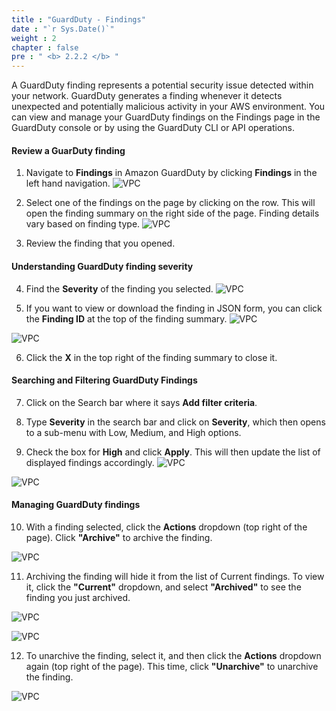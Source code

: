 ```yaml
---
title : "GuardDuty - Findings"
date : "`r Sys.Date()`"
weight : 2
chapter : false
pre : " <b> 2.2.2 </b> "
---
```


A GuardDuty finding represents a potential security issue detected within your network. GuardDuty generates a finding whenever it detects unexpected and potentially malicious activity in your AWS environment. You can view and manage your GuardDuty findings on the Findings page in the GuardDuty console or by using the GuardDuty CLI or API operations.

#### Review a GuarDuty finding
1. Navigate to **Findings** in Amazon GuardDuty by clicking **Findings** in the left hand navigation.
![VPC](/images/2-Introduction-to-threat-detection-and-response-services/2.2-Amazon-GuardDuty/2.2.2-GuardDuty-Findings/s1.png)

2. Select one of the findings on the page by clicking on the row. This will open the finding summary on the right side of the page. Finding details vary based on finding type.
![VPC](/images/2-Introduction-to-threat-detection-and-response-services/2.2-Amazon-GuardDuty/2.2.2-GuardDuty-Findings/s2.png)

3. Review the finding that you opened. 


#### Understanding GuardDuty finding severity

4. Find the **Severity** of the finding you selected.
![VPC](/images/2-Introduction-to-threat-detection-and-response-services/2.2-Amazon-GuardDuty/2.2.2-GuardDuty-Findings/s4.png)


5. If you want to view or download the finding in JSON form, you can click the **Finding ID** at the top of the finding summary.
![VPC](/images/2-Introduction-to-threat-detection-and-response-services/2.2-Amazon-GuardDuty/2.2.2-GuardDuty-Findings/s5a.png)

![VPC](/images/2-Introduction-to-threat-detection-and-response-services/2.2-Amazon-GuardDuty/2.2.2-GuardDuty-Findings/s5b.png)


6. Click the **X** in the top right of the finding summary to close it.

#### Searching and Filtering GuardDuty Findings

7. Click on the Search bar where it says **Add filter criteria**.



8. Type **Severity** in the search bar and click on **Severity**, which then opens to a sub-menu with Low, Medium, and High options.


9. Check the box for **High** and click **Apply**. This will then update the list of displayed findings accordingly.
![VPC](/images/2-Introduction-to-threat-detection-and-response-services/2.2-Amazon-GuardDuty/2.2.2-GuardDuty-Findings/s9a.png)

![VPC](/images/2-Introduction-to-threat-detection-and-response-services/2.2-Amazon-GuardDuty/2.2.2-GuardDuty-Findings/s9b.png)
#### Managing GuardDuty findings
10. With a finding selected, click the **Actions** dropdown (top right of the page). Click **"Archive"** to archive the finding.

![VPC](/images/2-Introduction-to-threat-detection-and-response-services/2.2-Amazon-GuardDuty/2.2.2-GuardDuty-Findings/s10.png)

11. Archiving the finding will hide it from the list of Current findings. To view it, click the **"Current"** dropdown, and select **"Archived"** to see the finding you just archived.

![VPC](/images/2-Introduction-to-threat-detection-and-response-services/2.2-Amazon-GuardDuty/2.2.2-GuardDuty-Findings/s11a.png)

![VPC](/images/2-Introduction-to-threat-detection-and-response-services/2.2-Amazon-GuardDuty/2.2.2-GuardDuty-Findings/s11b.png)

12. To unarchive the finding, select it, and then click the **Actions** dropdown again (top right of the page). This time, click **"Unarchive"** to unarchive the finding.


![VPC](/images/2-Introduction-to-threat-detection-and-response-services/2.2-Amazon-GuardDuty/2.2.2-GuardDuty-Findings/s2.png)